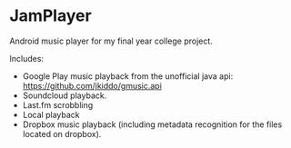 JamPlayer
=========

Android music player for my final year college project.

Includes:

- Google Play music playback from the unofficial java api: https://github.com/jkiddo/gmusic.api
- Soundcloud playback.
- Last.fm scrobbling
- Local playback
- Dropbox music playback (including metadata recognition for the files located on dropbox).
